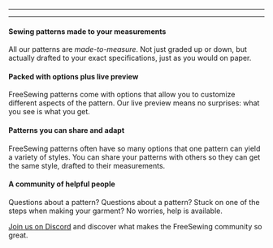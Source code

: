 - - -
- - -

#### Sewing patterns made to your measurements

All our patterns are *made-to-measure*. Not just graded up or down, but actually drafted to your exact specifications, just as you would on paper.

#### Packed with options plus live preview

FreeSewing patterns come with options that allow you to customize different aspects of the pattern. Our live preview means no surprises: what you see is what you get.

#### Patterns you can share and adapt

FreeSewing patterns often have so many options that one pattern can yield a variety of styles. You can share your patterns with others so they can get the same style, drafted to their measurements.

#### A community of helpful people

Questions about a pattern? Questions about a pattern? Stuck on one of the steps when making your garment? No worries, help is available.

[Join us on Discord](https://discord.freesewing.org/) and discover what makes the FreeSewing community so great.
